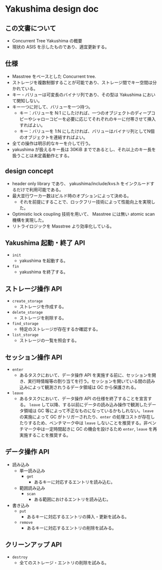 # Yakushima design doc

## この文書について
- Concurrent Tree Yakushima の概要
- 現状の ASIS を示したものであり、適宜更新する。

## 仕様
- Masstree をベースとした Concurrent tree.
- ストレージを複数制御することが可能であり、ストレージ間でキー空間は分かれている。
- キー・バリューは可変長のバイナリ列であり、その型は Yakushima において関知しない。
- キー一つに対して、バリューを一つ持つ。
  - キー：バリューを N:1 にしたければ、一つのオブジェクトのディープコピーやシャローコピーを必要に応じてそれぞれのキーに付帯させて挿入すればよい。
  - キー：バリューを 1:N にしたければ、バリューはバイナリ列としてN個のオブジェクトを連結すればよい。
- 全ての操作は明示的なキーを介して行う。
- yakushima が扱えるキー長は 30KiB までであるとし、それ以上のキー長を扱うことは未定義動作とする。

## design concept
- header only library であり、 yakushima/include/kvs.h をインクルードするだけで利用可能である。
- 最大並行ワーカー数はビルド時のオプションによって決める。
  - それを前提にすることで、ロックフリー技術によって性能向上を実現した。
- Optimistic lock coupling 技術を用いて、 Masstree には無い atomic scan 機構を実現した。
- リトライロジックを Masstree より効率化している。

## Yakushima 起動・終了 API
- `init`
  - yakushima を起動する。
- `fin`
  - yakushima を終了する。

## ストレージ操作 API
- `create_storage`
  - ストレージを作成する。
- `delete_storage`
  - ストレージを削除する。
- `find_storage`
  - 特定のストレージが存在するか確認する。
- `list_storage`
  - ストレージの一覧を照会する。

## セッション操作 API
- `enter`
  - あるタスクにおいて、データ操作 API を実施する前に、セッションを開き、実行時情報等の割り当てを行う。セッションを開いている間の読み込みによって観測されうるデータ領域は GC から保護される。
- `leave`
  - あるタスクにおいて、データ操作 API の仕様を終了することを宣言する。 `leave` して以降、する以前にデータの読み込み操作で観測したデータ領域は GC 等によって不正なものになっているかもしれない。`leave` の実施によって GC がトリガーされたり、`enter` の処理コストが存在したりするため、ベンチマーク中は `leave` しないことを推奨する。非ベンチマーク中は一定時間起きに GC の機会を設けるため `enter`, `leave` を再実施することを推奨する。

## データ操作 API
- 読み込み
  - 単一読み込み
    - `get`
      - あるキーに対応するエントリを読み込む。
  - 範囲読み込み
    - `scan`
      - ある範囲におけるエントリを読み込む。
- 書き込み
  - `put`
    - あるキーに対応するエントリの挿入・更新を試みる。
  - `remove`
    - あるキーに対応するエントリの削除を試みる。

## クリーンアップ API
- `destroy`
  - 全てのストレージ・エントリの削除を試みる。